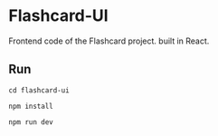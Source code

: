 # Flashcard-UI

Frontend code of the Flashcard project. built in React.

## Run
```
cd flashcard-ui

npm install

npm run dev
```


